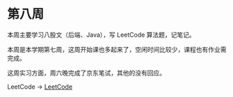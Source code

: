 # 第八周

本周主要学习八股文（后端、Java），写 LeetCode 算法题，记笔记。

本周是本学期第七周，这周开始课也多起来了，空闲时间比较少，课程也有作业需完成。

这周实习方面，周六晚完成了京东笔试，其他的没有回应。

LeetCode -> [LeetCode](https://github.com/Li-Peiyan/LeetCode)
